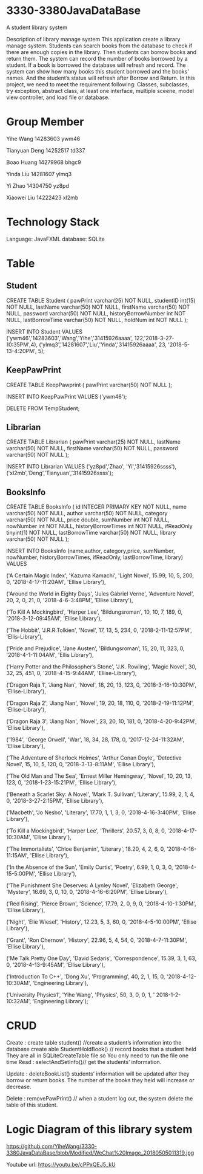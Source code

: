 # 3330-3380JavaDataBase
A student library system


Description of library manage system
This application create a library manage system.
Students can search books from the database to check if there are enough copies in the library. 
Then students can borrow books and return them. The system can record the number of books borrowed by a student. If a book is borrowed
the database will refresh and record. The system can show how many books this student borrowed and the books' names.
And the student’s status will refresh after Borrow and Return.
In this project, we need to meet the requirement following: 
Classes, subclasses, try exception, abstract class, at least one interface, multiple sceene, model view controller, and load file or database.


Group Member
================
Yihe Wang  14283603 ywm46   

Tianyuan Deng 14252517 td337

Boao Huang 14279968 bhgc9

Yinda Liu 14281607 ylmq3

Yi Zhao 14304750 yz8pd

Xiaowei Liu 14222423 xl2mb


Technology Stack
================

Language: JavaFXML
database: SQLite


Table
================
Student 
----------------
CREATE TABLE Student (
  pawPrint varchar(25) NOT NULL,
  studentID int(15) NOT NULL,
  lastName varchar(50) NOT NULL,
  firstName varchar(50) NOT NULL,
  password varchar(50) NOT NULL,
  historyBorrowNumber int NOT NULL,
  lastBorrowTime varchar(50) NOT NULL,
  holdNum int NOT NULL
);

INSERT INTO Student VALUES
('ywm46','14283603','Wang','Yihe','31415926aaaa', 122,'2018-3-27-10:35PM',4),
('ylmq3','14281607','Liu','Yinda','31415926aaaa', 23, '2018-5-13-4:20PM', 5);

KeepPawPrint
---------------------
CREATE TABLE KeepPawprint (
	pawPrint varchar(50) NOT NULL
);

INSERT INTO KeepPawPrint VALUES
('ywm46');

DELETE FROM TempStudent;


Librarian
-----------------------
CREATE TABLE Librarian (
	pawPrint varchar(25) NOT NULL,
	lastName varchar(50) NOT NULL,
	firstName varchar(50) NOT NULL,
	password varchar(50) NOT NULL
);

INSERT INTO Librarian VALUES
('yz8pd','Zhao', 'Yi','31415926ssss'),
('xl2mb','Deng','Tianyuan','31415926ssss');


BooksInfo
-------------------------

CREATE TABLE BooksInfo (
	id INTEGER PRIMARY KEY NOT NULL,
	name varchar(50) NOT NULL,
	author varchar(50) NOT NULL,
	category varchar(50) NOT NULL,
	price double,
	sumNumber int NOT NULL,
	nowNumber int NOT NULL,
	historyBorrowTimes int NOT NULL,
	ifReadOnly tinyint(1) NOT NULL,
	lastBorrowTime varchar(50) NOT NULL,
	library varchar(50) NOT NULL
);

INSERT INTO BooksInfo (name,author, category,price, sumNumber, nowNumber, historyBorrowTimes, ifReadOnly, lastBorrowTime, library) VALUES 

('A Certain Magic Index', 'Kazuma Kamachi', 'Light Novel', 15.99, 10, 5, 200, 0, '2018-4-17-11:20AM', 'Ellise Library'),

('Around the World in Eighty Days', 'Jules Gabriel Verne', 'Adventure Novel', 20, 2, 0, 21, 0, '2018-4-6-3:48PM', 'Ellise Library'),

('To Kill A Mockingbird', 'Harper Lee', 'Bildungsroman', 10, 10, 7, 189, 0, '2018-3-12-09:45AM', 'Ellise Library'),

('The Hobbit', 'J.R.R.Tolkien', 'Novel', 17, 13, 5, 234, 0, '2018-2-11-12:57PM', 'Ellis-Library'),

('Pride and Prejudice', 'Jane Austen', 'Bildungsroman', 15, 20, 11, 323, 0, '2018-4-1-11:04AM', 'Ellis Library'),

('Harry Potter and the Philosopher’s Stone', 'J.K. Rowling', 'Magic Novel', 30, 32, 25, 451, 0, '2018-4-15-9:44AM', 'Ellise-Library'),

('Dragon Raja 1', 'Jiang Nan', 'Novel', 18, 20, 13, 123, 0, '2018-3-16-10:30PM', 'Ellise-Library'),

('Dragon Raja 2', 'Jiang Nan', 'Novel', 19, 20, 18, 110, 0, '2018-2-19-11:12PM', 'Ellise-Library'),

('Dragon Raja 3', 'Jiang Nan', 'Novel', 23, 20, 10, 181, 0, '2018-4-20-9:42PM', 'Ellise Library'),

('1984', 'George Orwell', 'War', 18, 34, 28, 178, 0, '2017-12-24-11:32AM', 'Ellise Library'),

('The Adventure of Sherlock Holmes', 'Arthur Conan Doyle', 'Detective Novel', 15, 10, 5, 120, 0, '2018-3-13-8:11AM', 'Ellise Library'),

('The Old Man and The Sea', 'Ernest Miller Hemingway', 'Novel', 10, 20, 13, 123, 0, '2018-1-23-15:21PM', 'Ellise Library'),

('Beneath a Scarlet Sky: A Novel', 'Mark T. Sullivan', 'Literary', 15.99, 2, 1, 4, 0, '2018-3-27-2:15PM', 'Ellise Library'), 

('Macbeth', 'Jo Nesbo', 'Literary', 17.70, 1, 1, 3, 0, '2018-4-16-3:40PM', 'Ellise Library'), 

('To Kill a Mockingbird', 'Harper Lee', 'Thrillers', 20.57, 3, 0, 8, 0, '2018-4-17-10:30AM', 'Ellise Library'),

('The Immortalists', 'Chloe Benjamin', 'Literary', 18.20, 4, 2, 6, 0, '2018-4-16-11:15AM', 'Ellise Library'), 

('In the Absence of the Sun', 'Emily Curtis', 'Poetry', 6.99, 1, 0, 3, 0, '2018-4-15-5:00PM', 'Ellise Library'),

('The Punishment She Deserves: A Lynley Novel', 'Elizabeth George', 'Mystery', 16.69, 3, 0, 10, 0, '2018-4-16-6:20PM', 'Ellise Library'), 

('Red Rising', 'Pierce Brown', 'Science', 17.79, 2, 0, 9, 0, '2018-4-10-1:30PM', 'Ellise Library'),

('Night', 'Elie Wiesel', 'History', 12.23, 5, 3, 60, 0, '2018-4-5-10:00PM', 'Ellise Library'),

('Grant', 'Ron Chernow', 'History', 22.96, 5, 4, 54, 0, '2018-4-7-11:30PM', 'Ellise Library'),

('Me Talk Pretty One Day', 'David Sedaris', 'Correspondence', 15.39, 3, 1, 63, 0, '2018-4-13-9:45AM', 'Ellise Library'),

('Introduction To C++', 'Dong Xu', 'Programming', 40, 2, 1, 15, 0, '2018-4-12-10:30AM', 'Engineering Library'),

('University Physics1', 'Yihe Wang', 'Physics', 50, 3, 0, 0, 1, ' 2018-1-2-10:32AM', 'Engineering Library');


CRUD
=====================

Create :
	create table student() //create a student’s information into the database 
	create able StudentHoldBook() // record books that a student held 
        They are all in SQLiteCreateTable file so You only need to run the file one time
Read :
	selectAndSetInfo()// get the students’ information.

Update :
	deleteBookList()
	students’ information will be updated after they borrow or return books. The number of 			the books they held will increase or decrease.

Delete :
	removePawPrint() // when a student log out, the system delete the table of this student.
       
       
       

Logic Diagram of this library system
====================================
https://github.com/YiheWang/3330-3380JavaDataBase/blob/Modified/WeChat%20Image_20180505011319.jpg


Youtube url:
https://youtu.be/cPPxQEJ5_kU


